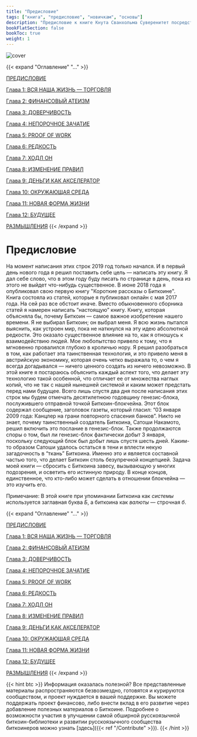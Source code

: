 ```yaml
---
title: "Предисловие"
tags: ["книга", "предисловие", "новичкам", "основы"]
description: "Предисловие к книге Кнута Сванхольма Суверенитет посредством математики."
bookFlatSection: false
bookToc: true
weight: 1
---
```


![cover](../../covers/stm.png)

{{< expand "Оглавление" "..." >}}

[ПРЕДИСЛОВИЕ](../intro)

[Глава 1: ВСЯ НАША ЖИЗНЬ — ТОРГОВЛЯ](../chapter-1)

[Глава 2: ФИНАНСОВЫЙ АТЕИЗМ](../chapter-2)

[Глава 3: ДОВЕРЧИВОСТЬ](../chapter-3)

[Глава 4: НЕПОРОЧНОЕ ЗАЧАТИЕ](../chapter-4)

[Глава 5: PROOF OF WORK](../chapter-5)

[Глава 6: РЕДКОСТЬ](../chapter-6)

[Глава 7: ХОДЛ ОН](../chapter-7)

[Глава 8: ИЗМЕНЕНИЕ ПРАВИЛ](../chapter-8)

[Глава 9: ДЕНЬГИ КАК АКСЕЛЕРАТОР](../chapter-9)

[Глава 10: ОКРУЖАЮЩАЯ СРЕДА](../chapter-10)

[Глава 11: НОВАЯ ФОРМА ЖИЗНИ](../chapter-11)

[Глава 12: БУДУЩЕЕ](../chapter-12)

[РАЗМЫШЛЕНИЯ](../thoughts)
{{< /expand >}}

# Предисловие

На момент написания этих строк 2019 год только начался. И в первый день нового года я решил поставить себе цель — написать эту книгу. Я дал себе слово, что в этом году буду писать по странице в день, пока из этого не выйдет что-нибудь существенное. В июне 2018 года я опубликовал свою первую книгу "Короткие рассказы о Биткоине". Книга состояла из статей, которые я публиковал онлайн с мая 2017 года. На сей раз все обстоит иначе. Вместо обыкновенного сборника статей я намерен написать “настоящую” книгу. Книгу, которая объясняла бы, почему Биткоин — самое важное изобретение нашего времени. Я не выбирал Биткоин; он выбрал меня. Я всю жизнь пытался выяснить, как устроен мир, пока не наткнулся на эту идею абсолютной редкости. Это оказало существенное влияние на то, как я отношусь к взаимодействию людей. Мое любопытство привело к тому, что я мгновенно провалился глубоко в кроличью нору. Я решил разобраться в том, как работает эта таинственная технология, и это привело меня в австрийскую экономику, которая очень четко выражала то, о чем я всегда догадывался — ничего ценного создать из ничего невозможно. В этой книге я постараюсь объяснить каждый аспект того, что делает эту технологию такой особенной, что отличает ее от множества наглых копий, что не так с нашей нынешней системой и каким может предстать перед нами будущее. Всего лишь спустя два дня после написания этих строк мы будем отмечать десятилетнюю годовщину генезис-блока, послужившего отправной точкой Биткоин-блокчейна. Этот блок содержал сообщение, заголовок газеты, который гласил: “03 января 2009 года: Канцлер на грани повторного спасения банков”. Никто не знает, почему таинственный создатель Биткоина, Сатоши Накамото, решил включить это послание в генезис-блок. Также продолжаются споры о том, был ли генезис-блок фактически добыт 3 января, поскольку следующий блок был добыт лишь спустя шесть дней. Каким-то образом Сатоши удалось остаться в тени и вплести некую загадочность в “ткань” Биткоина. Именно это и является составной частью того, что делает Биткоин столь безупречной концепцией. Задача моей книги — сбросить с Биткоина завесу, вызывающую у многих подозрения, и осветить его истинную природу. В конце концов, единственное, что кто-либо может сделать в отношении блокчейна — это изучить его. 

Примечание: В этой книге при упоминании Биткоина как *системы* используется заглавная буква *Б*, а биткоина как *валюты* — строчная *б*.

{{< expand "Оглавление" "..." >}}

[ПРЕДИСЛОВИЕ](../intro)

[Глава 1: ВСЯ НАША ЖИЗНЬ — ТОРГОВЛЯ](../chapter-1)

[Глава 2: ФИНАНСОВЫЙ АТЕИЗМ](../chapter-2)

[Глава 3: ДОВЕРЧИВОСТЬ](../chapter-3)

[Глава 4: НЕПОРОЧНОЕ ЗАЧАТИЕ](../chapter-4)

[Глава 5: PROOF OF WORK](../chapter-5)

[Глава 6: РЕДКОСТЬ](../chapter-6)

[Глава 7: ХОДЛ ОН](../chapter-7)

[Глава 8: ИЗМЕНЕНИЕ ПРАВИЛ](../chapter-8)

[Глава 9: ДЕНЬГИ КАК АКСЕЛЕРАТОР](../chapter-9)

[Глава 10: ОКРУЖАЮЩАЯ СРЕДА](../chapter-10)

[Глава 11: НОВАЯ ФОРМА ЖИЗНИ](../chapter-11)

[Глава 12: БУДУЩЕЕ](../chapter-12)

[РАЗМЫШЛЕНИЯ](../thoughts)
{{< /expand >}}

{{< hint btc >}}
Информация оказалась полезной? Все представленные материалы распространяются безвозмездно, готовятся и курируются сообществом, и проект нуждается в вашей поддержке. Вы можете поддержать проект финансово, либо внести вклад в его развитие через добавление полезных материалов о Биткоине. Подробнее о возможности участия в улучшении самой обширной русскоязычной биткоин-библиотеки и развитии русскоязычного сообщества биткоинеров можно узнать [здесь]({{< ref "/Contribute" >}}).
{{< /hint >}}